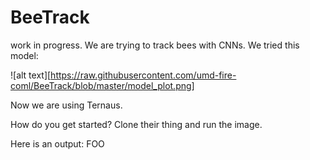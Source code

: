 # BeeTrack
work in progress. We are trying to track bees with CNNs.
We tried this model:


![alt text][https://raw.githubusercontent.com/umd-fire-coml/BeeTrack/blob/master/model_plot.png]


Now we are using Ternaus.

How do you get started? Clone their thing and run the image.

Here is an output:
FOO
